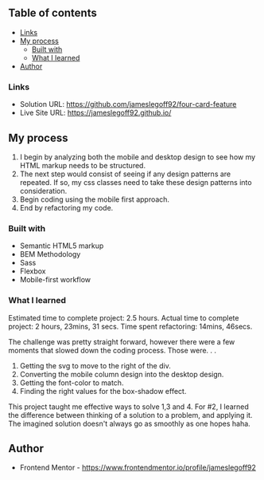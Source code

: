 ## Table of contents
  - [Links](#links)
- [My process](#my-process)
  - [Built with](#built-with)
  - [What I learned](#what-i-learned)
- [Author](#author)


### Links

- Solution URL: https://github.com/jameslegoff92/four-card-feature
- Live Site URL: https://jameslegoff92.github.io/

## My process

1. I begin by analyzing both the mobile and desktop design to see how my HTML markup needs to be structured.
3. The next step would consist of seeing if any design patterns are repeated. If so, my css classes need to take these design patterns into consideration.
4. Begin coding using the mobile first approach.
5. End by refactoring my code.

### Built with

- Semantic HTML5 markup
- BEM Methodology
- Sass
- Flexbox
- Mobile-first workflow

### What I learned

Estimated time to complete project: 2.5 hours.
Actual time to complete project: 2 hours, 23mins, 31 secs.
Time spent refactoring: 14mins, 46secs.

The challenge was pretty straight forward, however there were a few moments that slowed down the coding process. Those were. . . 

  1. Getting the svg to move to the right of the div.
  2. Converting the mobile column design into the desktop design.
  3. Getting the font-color to match.
  4. Finding the right values for the box-shadow effect.

This project taught me effective ways to solve 1,3 and 4. For #2, I learned the difference between thinking of a solution to a problem, and applying it. The imagined solution doesn't always go as smoothly as one hopes haha.

## Author

- Frontend Mentor - https://www.frontendmentor.io/profile/jameslegoff92
